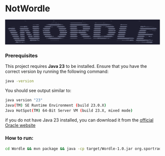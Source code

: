 # NotWordle
![wordleImage](./resources/title.png)

### Prerequisites  
This project requires **Java 23** to be installed. Ensure that you have the correct version by running the following command:

```bash
java -version
```
You should see output similar to: 
```bash
java version "23"
Java(TM) SE Runtime Environment (build 23.0.X)
Java HotSpot(TM) 64-Bit Server VM (build 23.X, mixed mode)
```
if you do not have Java 23 installed, you can download it from the [official Oracle website](https://www.oracle.com/java/technologies/downloads/)



### How to run:  
```bash
cd Wordle && mvn package && java -cp target/Wordle-1.0.jar org.sportradar.Main
```

